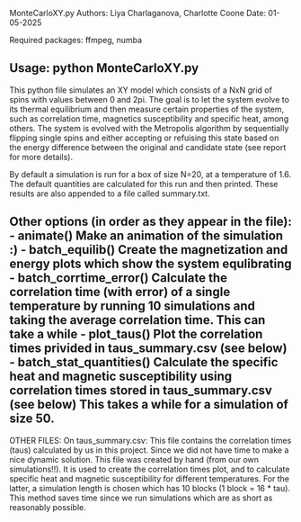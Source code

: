 MonteCarloXY.py
Authors: Liya Charlaganova, Charlotte Coone
Date: 01-05-2025

Required packages: ffmpeg, numba

Usage:
python MonteCarloXY.py
------------------------
This python file simulates an XY model which consists of a NxN grid of spins
with values between 0 and 2pi. The goal is to let the system evolve to its
thermal equilibrium and then measure certain properties of the system, such 
as correlation time, magnetics susceptibility and specific heat, among others.
The system is evolved with the Metropolis algorithm by sequentially flipping 
single spins and either accepting or refuising this state based on the 
energy difference between the original and candidate state (see report
for more details).

By default a simulation is run for a box of size N=20, at a temperature
of 1.6. The default quantities are calculated for this run and then printed.
These results are also appended to a file called summary.txt.

Other options (in order as they appear in the file):
    - animate()
        Make an animation of the simulation :)
    - batch_equilib()
        Create the magnetization and energy plots which show the system
        equlibrating
    - batch_corrtime_error()
        Calculate the correlation time (with error) of a single temperature
        by running 10 simulations and taking the average correlation time.
        This can take a while
    - plot_taus()
        Plot the correlation times privided in taus_summary.csv (see below)
    - batch_stat_quantities()
        Calculate the specific heat and magnetic susceptibility using
        correlation times stored in taus_summary.csv (see below)
        This takes a while for a simulation of size 50.
------------------------
OTHER FILES:
On taus_summary.csv:
    This file contains the correlation times (taus) calculated by us in this 
    project.
    Since we did not have time to make a nice dynamic solution. This file was
    created by hand (from our own simulations!!). It is used to create the
    correlation times plot, and to calculate specific heat and magnetic 
    susceptibility for different temperatures. For the latter, a simulation
    length is chosen which has 10 blocks (1 block = 16 * tau). This method
    saves time since we run simulations which are as short as reasonably
    possible.
